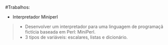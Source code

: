 #Trabalhos:

- Interpretador Miniperl
>- Desenvolver um interpretador para uma linguagem de programaçã fictícia baseada em Perl: MiniPerl.
>- 3 tipos de variáveis: escalares, listas e dicionário.
